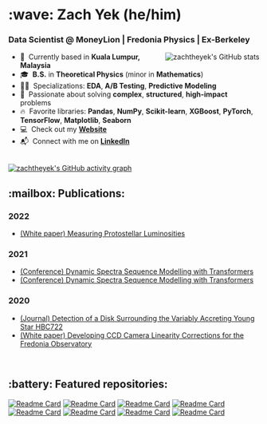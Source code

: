 <h1 align="left" id="zachtheyek-title">:wave: Zach Yek (he/him)</h1>
<h3 align="left">Data Scientist @ MoneyLion | Fredonia Physics | Ex-Berkeley </h3>


<a href="#zachtheyek-title">
  <img src="https://github-readme-stats.vercel.app/api?username=zachtheyek&show_icons=true&theme=react&count_private=true&include_all_commits=true" alt="zachtheyek's GitHub stats" align="right" />
</a>

- :pushpin: &nbsp;Currently based in **Kuala Lumpur, Malaysia**
- :mortar_board: &nbsp;**B.S.** in **Theoretical Physics** (minor in **Mathematics**)
- :man_scientist: &nbsp;Specializations: **EDA**, **A/B Testing**, **Predictive Modeling**
- :robot: &nbsp;Passionate about solving **complex**, **structured**, **high-impact** problems
- :fire: &nbsp;Favorite libraries: **Pandas**, **NumPy**, **Scikit-learn**, **XGBoost**, **PyTorch**, **TensorFlow**, **Matplotlib**, **Seaborn**
- :computer: &nbsp;Check out my **[Website](https://zachtheyek.github.io/)**
- :mailbox_with_mail: &nbsp;Connect with me on **[LinkedIn](https://www.linkedin.com/in/zachtheyek/)**

<br>

<a href="#zachtheyek-title">
  <img src="https://activity-graph.herokuapp.com/graph?username=zachtheyek&theme=react-dark" alt="zachtheyek's GitHub activity graph" />
</a>

<br>

<h2 align="left">:mailbox: Publications: </h2>

<h3 align="left"> 2022 </h3>

- [(White paper) Measuring Protostellar Luminosities](https://github.com/zachtheyek/Protostellar-Luminosity/blob/master/zach_yek_honors_thesis.pdf)

<h3 align="left"> 2021 </h3>

- [(Conference) Dynamic Spectra Sequence Modelling with Transformers](https://zenodo.org/record/5269160#.Yc9rzBNKjyh)
- [(Conference) Dynamic Spectra Sequence Modelling with Transformers](https://zenodo.org/record/5146378#.Yc-J6RPMLyg)

<h3 align="left"> 2020 </h3>

- [(Journal) Detection of a Disk Surrounding the Variably Accreting Young Star HBC722](https://iopscience.iop.org/article/10.3847/2515-5172/abb813)
- [(White paper) Developing CCD Camera Linearity Corrections for the Fredonia Observatory](https://github.com/zachtheyek/CCD-Linearity/blob/master/Yek_Dunham_2020.pdf)

<br>

<h2 align="left">:battery: Featured repositories: </h2>

[![Readme Card](https://github-readme-stats.vercel.app/api/pin/?username=zachtheyek&repo=Protostellar-Luminosity&theme=react)](https://github.com/zachtheyek/Protostellar-Luminosity)
[![Readme Card](https://github-readme-stats.vercel.app/api/pin/?username=zachtheyek&repo=Loan-Default-Prediction&theme=react)](https://github.com/zachtheyek/Loan-Default-Prediction)
[![Readme Card](https://github-readme-stats.vercel.app/api/pin/?username=zachtheyek&repo=Anime-Rec-Bot&theme=react)](https://github.com/zachtheyek/Anime-Rec-Bot)
[![Readme Card](https://github-readme-stats.vercel.app/api/pin/?username=zachtheyek&repo=StackOverflow-User-Analysis&theme=react)](https://github.com/zachtheyek/StackOverflow-User-Analysis)
[![Readme Card](https://github-readme-stats.vercel.app/api/pin/?username=zachtheyek&repo=CCD-Linearity&theme=react)](https://github.com/zachtheyek/CCD-Linearity)
[![Readme Card](https://github-readme-stats.vercel.app/api/pin/?username=zachtheyek&repo=Lanczos-Algorithm&theme=react)](https://github.com/zachtheyek/Lanczos-Algorithm)
[![Readme Card](https://github-readme-stats.vercel.app/api/pin/?username=zachtheyek&repo=HBC722&theme=react)](https://github.com/zachtheyek/HBC722)
[![Readme Card](https://github-readme-stats.vercel.app/api/pin/?username=zachtheyek&repo=autoSETI&theme=react)](https://github.com/zachtheyek/autoSETI)
